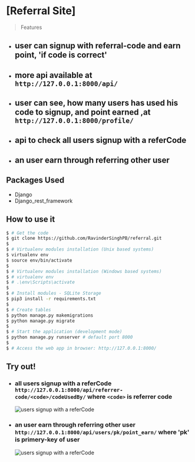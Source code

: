 # [Referral Site]

> Features

- ## user can signup with referral-code and earn point, 'if code is correct'
- ## more api available at `http://127.0.0.1:8000/api/`
- ## user can see, how many users has used his code to signup, and point earned ,at `http://127.0.0.1:8000/profile/`
- ## api to check all users signup with a referCode 
- ## an user earn through referring other user 
  

## Packages Used 

- Django 
- Django_rest_framework

## How to use it

```bash
$ # Get the code
$ git clone https://github.com/RavinderSinghPB/referral.git
$
$ # Virtualenv modules installation (Unix based systems)
$ virtualenv env
$ source env/bin/activate
$
$ # Virtualenv modules installation (Windows based systems)
$ # virtualenv env
$ # .\env\Scripts\activate
$
$ # Install modules - SQLite Storage
$ pip3 install -r requirements.txt
$
$ # Create tables
$ python manage.py makemigrations
$ python manage.py migrate
$
$ # Start the application (development mode)
$ python manage.py runserver # default port 8000
$
$ # Access the web app in browser: http://127.0.0.1:8000/
```


## Try out! 

- ### all users signup with a referCode `http://127.0.0.1:8000/api/referrer-code/<code>/codeUsedBy/` where `<code>` is referrer code
    ![users signup with a referCode](z-readmdpic/Refer-Code-usedBy-–-Django-REST-framework.png)
- ### an user earn through referring other user `http://127.0.0.1:8000/api/users/pk/point_earn/` where 'pk' is primery-key of user
    ![users signup with a referCode](z-readmdpic/User-point-–-Django-REST-framework.png)